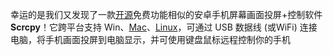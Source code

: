 幸运的是我们又发现了一款[开源](https://www.iplaysoft.com/tag/开源)免费功能相似的安卓手机屏幕画面投屏+控制软件 **Scrcpy**！它跨平台支持 Win、[Mac](https://www.iplaysoft.com/os/mac-platform)、[Linux](https://www.iplaysoft.com/os/linux-platform)，可通过 USB 数据线 (或WiFi) 连接电脑，将手机画面投屏到电脑显示，并可使用键盘鼠标远程控制你的手机

